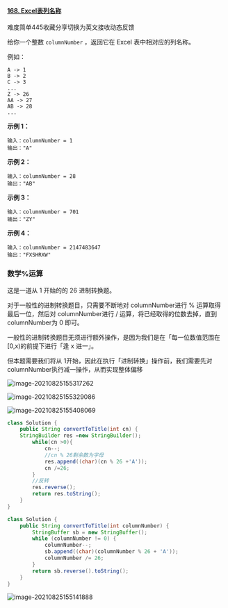 #### [168. Excel表列名称](https://leetcode-cn.com/problems/excel-sheet-column-title/)

难度简单445收藏分享切换为英文接收动态反馈

给你一个整数 `columnNumber` ，返回它在 Excel 表中相对应的列名称。

例如：

```
A -> 1
B -> 2
C -> 3
...
Z -> 26
AA -> 27
AB -> 28 
...
```

 

**示例 1：**

```
输入：columnNumber = 1
输出："A"
```

**示例 2：**

```
输入：columnNumber = 28
输出："AB"
```

**示例 3：**

```
输入：columnNumber = 701
输出："ZY"
```

**示例 4：**

```
输入：columnNumber = 2147483647
输出："FXSHRXW"
```

 

### 数学%运算

这是一道从 1 开始的的 26 进制转换题。

对于一般性的进制转换题目，只需要不断地对 columnNumber进行 % 运算取得最后一位，然后对 columnNumber进行 / 运算，将已经取得的位数去掉，直到 columnNumber为 0 即可。

一般性的进制转换题目无须进行额外操作，是因为我们是在「每一位数值范围在 [0,x)的前提下进行「逢 x 进一」。

但本题需要我们将从 1开始，因此在执行「进制转换」操作前，我们需要先对 columnNumber执行减一操作，从而实现整体偏移

![image-20210825155317262](C:\Users\solfeng\AppData\Roaming\Typora\typora-user-images\image-20210825155317262.png)

![image-20210825155329086](C:\Users\solfeng\AppData\Roaming\Typora\typora-user-images\image-20210825155329086.png)

![image-20210825155408069](C:\Users\solfeng\AppData\Roaming\Typora\typora-user-images\image-20210825155408069.png)

```java
class Solution {
    public String convertToTitle(int cn) {
    StringBuilder res =new StringBuilder();
        while(cn >0){
            cn--;
            //cn % 26剩余数为字母
            res.append((char)(cn % 26 +'A'));
            cn /=26;
        }
        //反转
        res.reverse();
        return res.toString();
    }
}
```

```java
class Solution {
    public String convertToTitle(int columnNumber) {
        StringBuffer sb = new StringBuffer();
        while (columnNumber != 0) {
            columnNumber--;
            sb.append((char)(columnNumber % 26 + 'A'));
            columnNumber /= 26;
        }
        return sb.reverse().toString();
    }
}
```

![image-20210825155141888](C:\Users\solfeng\AppData\Roaming\Typora\typora-user-images\image-20210825155141888.png)

